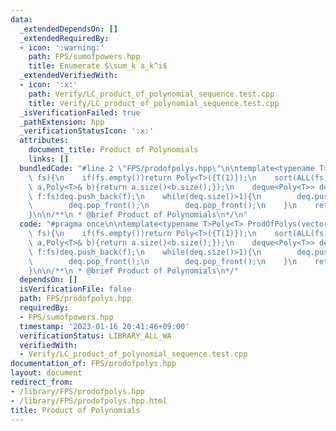 ```yaml
---
data:
  _extendedDependsOn: []
  _extendedRequiredBy:
  - icon: ':warning:'
    path: FPS/sumofpowers.hpp
    title: Enumerate $\sum_k a_k^i$
  _extendedVerifiedWith:
  - icon: ':x:'
    path: Verify/LC_product_of_polynomial_sequence.test.cpp
    title: Verify/LC_product_of_polynomial_sequence.test.cpp
  _isVerificationFailed: true
  _pathExtension: hpp
  _verificationStatusIcon: ':x:'
  attributes:
    document_title: Product of Polynomials
    links: []
  bundledCode: "#line 2 \"FPS/prodofpolys.hpp\"\n\ntemplate<typename T>Poly<T> ProdOfPolys(vector<Poly<T>>&\
    \ fs){\n    if(fs.empty())return Poly<T>({T(1)});\n    sort(ALL(fs),[&](Poly<T>&\
    \ a,Poly<T>& b){return a.size()<b.size();});\n    deque<Poly<T>> deq;\n    for(auto&\
    \ f:fs)deq.push_back(f);\n    while(deq.size()>1){\n        deq.push_back(deq[0]*deq[1]);\n\
    \        deq.pop_front();\n        deq.pop_front();\n    }\n    return deq[0];\n\
    }\n\n/**\n * @brief Product of Polynomials\n*/\n"
  code: "#pragma once\n\ntemplate<typename T>Poly<T> ProdOfPolys(vector<Poly<T>>&\
    \ fs){\n    if(fs.empty())return Poly<T>({T(1)});\n    sort(ALL(fs),[&](Poly<T>&\
    \ a,Poly<T>& b){return a.size()<b.size();});\n    deque<Poly<T>> deq;\n    for(auto&\
    \ f:fs)deq.push_back(f);\n    while(deq.size()>1){\n        deq.push_back(deq[0]*deq[1]);\n\
    \        deq.pop_front();\n        deq.pop_front();\n    }\n    return deq[0];\n\
    }\n\n/**\n * @brief Product of Polynomials\n*/"
  dependsOn: []
  isVerificationFile: false
  path: FPS/prodofpolys.hpp
  requiredBy:
  - FPS/sumofpowers.hpp
  timestamp: '2023-01-16 20:41:46+09:00'
  verificationStatus: LIBRARY_ALL_WA
  verifiedWith:
  - Verify/LC_product_of_polynomial_sequence.test.cpp
documentation_of: FPS/prodofpolys.hpp
layout: document
redirect_from:
- /library/FPS/prodofpolys.hpp
- /library/FPS/prodofpolys.hpp.html
title: Product of Polynomials
---
```

